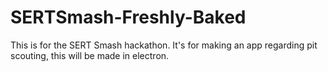 # SERTSmash-Freshly-Baked
This is for the SERT Smash hackathon. It's for making an app regarding pit scouting, this will be made in electron.
